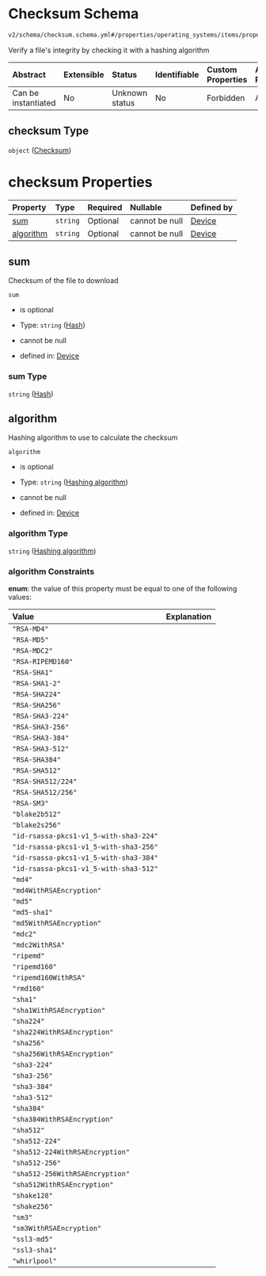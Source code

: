 # Checksum Schema

```txt
v2/schema/checksum.schema.yml#/properties/operating_systems/items/properties/steps/items/properties/actions/items/oneOf/28/properties/core:manual_download/properties/file/properties/checksum
```

Verify a file's integrity by checking it with a hashing algorithm

| Abstract            | Extensible | Status         | Identifiable | Custom Properties | Additional Properties | Access Restrictions | Defined In                                                          |
| :------------------ | :--------- | :------------- | :----------- | :---------------- | :-------------------- | :------------------ | :------------------------------------------------------------------ |
| Can be instantiated | No         | Unknown status | No           | Forbidden         | Allowed               | none                | [device.schema.json*](../device.schema.json "open original schema") |

## checksum Type

`object` ([Checksum](device-properties-operating-systems-operating-system-properties-steps-step-properties-group-step-action-oneof-coremanual_download-action-properties-coremanual_download-action-properties-file-properties-checksum.md))

# checksum Properties

| Property                | Type     | Required | Nullable       | Defined by                                                                                                                                                                                                                                                                                                                                                                                                                                                                         |
| :---------------------- | :------- | :------- | :------------- | :--------------------------------------------------------------------------------------------------------------------------------------------------------------------------------------------------------------------------------------------------------------------------------------------------------------------------------------------------------------------------------------------------------------------------------------------------------------------------------- |
| [sum](#sum)             | `string` | Optional | cannot be null | [Device](device-properties-operating-systems-operating-system-properties-steps-step-properties-group-step-action-oneof-coremanual_download-action-properties-coremanual_download-action-properties-file-properties-checksum-properties-hash.md "v2/schema/checksum.schema.yml#/properties/operating_systems/items/properties/steps/items/properties/actions/items/oneOf/28/properties/core:manual_download/properties/file/properties/checksum/properties/sum")                    |
| [algorithm](#algorithm) | `string` | Optional | cannot be null | [Device](device-properties-operating-systems-operating-system-properties-steps-step-properties-group-step-action-oneof-coremanual_download-action-properties-coremanual_download-action-properties-file-properties-checksum-properties-hashing-algorithm.md "v2/schema/checksum.schema.yml#/properties/operating_systems/items/properties/steps/items/properties/actions/items/oneOf/28/properties/core:manual_download/properties/file/properties/checksum/properties/algorithm") |

## sum

Checksum of the file to download

`sum`

*   is optional

*   Type: `string` ([Hash](device-properties-operating-systems-operating-system-properties-steps-step-properties-group-step-action-oneof-coremanual_download-action-properties-coremanual_download-action-properties-file-properties-checksum-properties-hash.md))

*   cannot be null

*   defined in: [Device](device-properties-operating-systems-operating-system-properties-steps-step-properties-group-step-action-oneof-coremanual_download-action-properties-coremanual_download-action-properties-file-properties-checksum-properties-hash.md "v2/schema/checksum.schema.yml#/properties/operating_systems/items/properties/steps/items/properties/actions/items/oneOf/28/properties/core:manual_download/properties/file/properties/checksum/properties/sum")

### sum Type

`string` ([Hash](device-properties-operating-systems-operating-system-properties-steps-step-properties-group-step-action-oneof-coremanual_download-action-properties-coremanual_download-action-properties-file-properties-checksum-properties-hash.md))

## algorithm

Hashing algorithm to use to calculate the checksum

`algorithm`

*   is optional

*   Type: `string` ([Hashing algorithm](device-properties-operating-systems-operating-system-properties-steps-step-properties-group-step-action-oneof-coremanual_download-action-properties-coremanual_download-action-properties-file-properties-checksum-properties-hashing-algorithm.md))

*   cannot be null

*   defined in: [Device](device-properties-operating-systems-operating-system-properties-steps-step-properties-group-step-action-oneof-coremanual_download-action-properties-coremanual_download-action-properties-file-properties-checksum-properties-hashing-algorithm.md "v2/schema/checksum.schema.yml#/properties/operating_systems/items/properties/steps/items/properties/actions/items/oneOf/28/properties/core:manual_download/properties/file/properties/checksum/properties/algorithm")

### algorithm Type

`string` ([Hashing algorithm](device-properties-operating-systems-operating-system-properties-steps-step-properties-group-step-action-oneof-coremanual_download-action-properties-coremanual_download-action-properties-file-properties-checksum-properties-hashing-algorithm.md))

### algorithm Constraints

**enum**: the value of this property must be equal to one of the following values:

| Value                                  | Explanation |
| :------------------------------------- | :---------- |
| `"RSA-MD4"`                            |             |
| `"RSA-MD5"`                            |             |
| `"RSA-MDC2"`                           |             |
| `"RSA-RIPEMD160"`                      |             |
| `"RSA-SHA1"`                           |             |
| `"RSA-SHA1-2"`                         |             |
| `"RSA-SHA224"`                         |             |
| `"RSA-SHA256"`                         |             |
| `"RSA-SHA3-224"`                       |             |
| `"RSA-SHA3-256"`                       |             |
| `"RSA-SHA3-384"`                       |             |
| `"RSA-SHA3-512"`                       |             |
| `"RSA-SHA384"`                         |             |
| `"RSA-SHA512"`                         |             |
| `"RSA-SHA512/224"`                     |             |
| `"RSA-SHA512/256"`                     |             |
| `"RSA-SM3"`                            |             |
| `"blake2b512"`                         |             |
| `"blake2s256"`                         |             |
| `"id-rsassa-pkcs1-v1_5-with-sha3-224"` |             |
| `"id-rsassa-pkcs1-v1_5-with-sha3-256"` |             |
| `"id-rsassa-pkcs1-v1_5-with-sha3-384"` |             |
| `"id-rsassa-pkcs1-v1_5-with-sha3-512"` |             |
| `"md4"`                                |             |
| `"md4WithRSAEncryption"`               |             |
| `"md5"`                                |             |
| `"md5-sha1"`                           |             |
| `"md5WithRSAEncryption"`               |             |
| `"mdc2"`                               |             |
| `"mdc2WithRSA"`                        |             |
| `"ripemd"`                             |             |
| `"ripemd160"`                          |             |
| `"ripemd160WithRSA"`                   |             |
| `"rmd160"`                             |             |
| `"sha1"`                               |             |
| `"sha1WithRSAEncryption"`              |             |
| `"sha224"`                             |             |
| `"sha224WithRSAEncryption"`            |             |
| `"sha256"`                             |             |
| `"sha256WithRSAEncryption"`            |             |
| `"sha3-224"`                           |             |
| `"sha3-256"`                           |             |
| `"sha3-384"`                           |             |
| `"sha3-512"`                           |             |
| `"sha384"`                             |             |
| `"sha384WithRSAEncryption"`            |             |
| `"sha512"`                             |             |
| `"sha512-224"`                         |             |
| `"sha512-224WithRSAEncryption"`        |             |
| `"sha512-256"`                         |             |
| `"sha512-256WithRSAEncryption"`        |             |
| `"sha512WithRSAEncryption"`            |             |
| `"shake128"`                           |             |
| `"shake256"`                           |             |
| `"sm3"`                                |             |
| `"sm3WithRSAEncryption"`               |             |
| `"ssl3-md5"`                           |             |
| `"ssl3-sha1"`                          |             |
| `"whirlpool"`                          |             |
